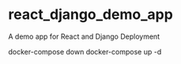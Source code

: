 # react_django_demo_app
A demo app for React and Django Deployment

docker-compose down
docker-compose up -d



